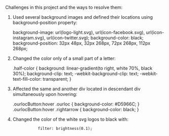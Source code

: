 Challenges in this project and the ways to resolve them:

1. Used several background images and defined their locations using background-position property:

   background-image: url(logo-light.svg), url(icon-facebook.svg), url(icon-instagram.svg), url(icon-twitter.svg);
                background-color: black;
                background-position: 32px 48px, 32px 268px, 72px 268px, 112px 268px;
                
2. Changed the color only of a small part of a letter:

   .half-color {
                    background: linear-gradient(to right, white 70%, black 30%);
                    background-clip: text;
                    -webkit-background-clip: text;
                    -webkit-text-fill-color: transparent;
                }
                
3. Affected the same and another div located in descendant div simultaneously upon hovering:
    
    .ourlocButton:hover .ourloc {
                    background-color: #D5966C;
                }
    .ourlocButton:hover .rightarrow {
                    background-color: black;
                }
                
4. Changed the color of the white svg logos to black with:

                  filter: brightness(0.1);
